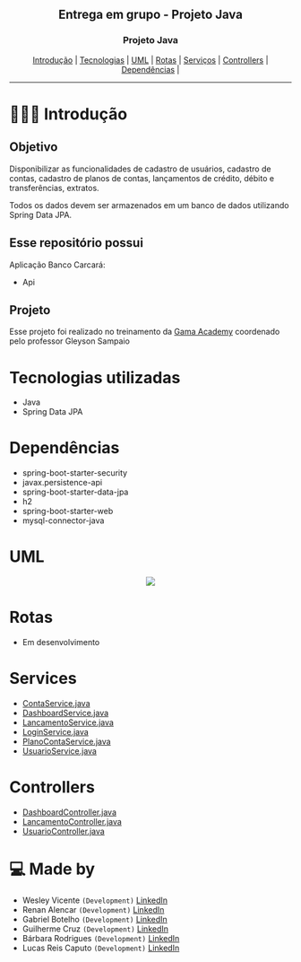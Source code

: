 <div align="center">

  
  <h2> Entrega em grupo - Projeto Java</h2>
</div>

<div align="center">
  <h3>Projeto Java</h3>
  <a href="#-Introduction">Introdução</a> |
  <a href="#Tecnologias">Tecnologias</a> |
   <a href="#-Uml-used">UML</a> |
  <a href="#-Routes-used">Rotas</a> |
  <a href="#-Services-used">Serviços</a> |
  <a href="#-Routes-used">Controllers</a> |
    <a href="#-Dependecias-used">Dependências</a> |
</div>

---

# 👨🏻‍💻 Introdução

## Objetivo
Disponibilizar as funcionalidades de cadastro de usuários, cadastro de contas, cadastro de planos de contas, lançamentos de crédito, débito e transferências, extratos. 

Todos os dados devem ser armazenados em um banco de dados utilizando Spring Data JPA.



## Esse repositório possui

Aplicação Banco Carcará:

- Api 


## Projeto

Esse projeto foi realizado no treinamento da [Gama Academy](https://www.gama.academy/) coordenado pelo professor Gleyson Sampaio

# Tecnologias utilizadas

- Java
- Spring Data JPA

# Dependências
- spring-boot-starter-security
- javax.persistence-api
- spring-boot-starter-data-jpa
- h2
- spring-boot-starter-web
- mysql-connector-java

# UML
<div align="center">
  <img  src="https://i.imgur.com/qtFhgTf.png"/>
  

</div>

# Rotas

- Em desenvolvimento

# Services

- [ContaService.java](https://github.com/GabrielBotelhoGit/GrupoCarcara-Api/blob/main/src/main/java/academy/gama/desafio/service/ContaService.java)
- [DashboardService.java](https://github.com/GabrielBotelhoGit/GrupoCarcara-Api/blob/main/src/main/java/academy/gama/desafio/service/DashboardService.java)
- [LancamentoService.java](https://github.com/GabrielBotelhoGit/GrupoCarcara-Api/blob/main/src/main/java/academy/gama/desafio/service/LancamentoService.java)
- [LoginService.java](https://github.com/GabrielBotelhoGit/GrupoCarcara-Api/blob/main/src/main/java/academy/gama/desafio/service/LoginService.java)
- [PlanoContaService.java](https://github.com/GabrielBotelhoGit/GrupoCarcara-Api/blob/main/src/main/java/academy/gama/desafio/service/PlanoContaService.java)
- [UsuarioService.java](https://github.com/GabrielBotelhoGit/GrupoCarcara-Api/blob/main/src/main/java/academy/gama/desafio/service/UsuarioService.java)

# Controllers

- [DashboardController.java](https://github.com/GabrielBotelhoGit/GrupoCarcara-Api/blob/main/src/main/java/academy/gama/desafio/controller/DashboardController.java)
- [LancamentoController.java](https://github.com/GabrielBotelhoGit/GrupoCarcara-Api/blob/main/src/main/java/academy/gama/desafio/controller/LancamentoController.java)
- [UsuarioController.java](https://github.com/GabrielBotelhoGit/GrupoCarcara-Api/blob/main/src/main/java/academy/gama/desafio/controller/UsuarioController.java)



# 💻 Made by
- Wesley Vicente `(Development)`  [LinkedIn](https://www.linkedin.com/in/wesleyvicen/)
- Renan Alencar `(Development)`  [LinkedIn](https://www.linkedin.com/in/renancostaalencar/)
- Gabriel Botelho `(Development)`  [LinkedIn](https://www.linkedin.com/in/gabriel-carreiras-botelho-867158151/)
- Guilherme Cruz `(Development)`  [LinkedIn](https://www.linkedin.com/in/guilherme-p-cruz/)
- Bárbara Rodrigues `(Development)`  [LinkedIn](https://www.linkedin.com/in/b%C3%A1rbara-rodrigues-49924697/)
- Lucas Reis Caputo `(Development)`  [LinkedIn](https://www.linkedin.com/in/lucascaputo/)

